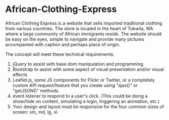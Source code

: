 # African-Clothing-Express



African Clothing Express is a website that sells imported traditional clothing from various countries. The store is located in the heart of Tukwila, WA where a large community of African immigrants reside. The website should be easy on the eyes, simple to navigate and provide many pictures accompanied with caption and perhaps place of origin. 

 The concept will meet these technical requirements:

1)	jQuery to assist with base dom manipulation and programming.
2)	Bootstrap to assist with some aspect of visual presentation and/or visual effects 
3)	 Leaflet.js, some JS components for Flickr or Twitter, or a completely custom API request/feature that you create using "ajax()" or "getJSON()" methods.
4)	event listener to respond to a user's click. (This could be doing a show/hide on content, simulating a login, triggering an animation, etc.)
5)	Your design and layout must be responsive for the four common sizes of screen: sm, md, lg, xl.

